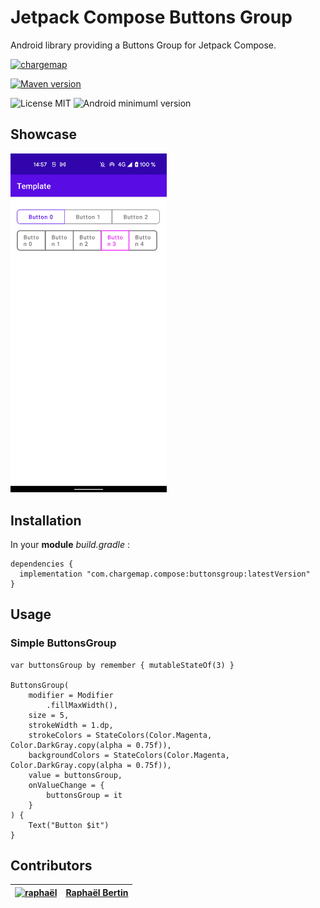 # Jetpack Compose Buttons Group

Android library providing a Buttons Group for Jetpack Compose.

[![chargemap](https://github.com/chargemap.png?size=50)](https://chargemap.com)

[![Maven version](https://img.shields.io/maven-central/v/com.chargemap.compose/buttonsgroup?style=for-the-badge)](https://maven-badges.herokuapp.com/maven-central/com.chargemap.compose/buttonsgroup)

![License MIT](https://img.shields.io/badge/MIT-9E9F9F?style=flat-square&label=License)
![Android minimuml version](https://img.shields.io/badge/21+-9E9F9F?style=flat-square&label=Minimum&logo=android)

## Showcase

<img src="art/showcase.png" width="250"/>

## Installation

In your **module** *build.gradle* :

```
dependencies {
  implementation "com.chargemap.compose:buttonsgroup:latestVersion"
}
```

## Usage

### Simple ButtonsGroup

```
var buttonsGroup by remember { mutableStateOf(3) }

ButtonsGroup(
    modifier = Modifier
        .fillMaxWidth(),
    size = 5,
    strokeWidth = 1.dp,
    strokeColors = StateColors(Color.Magenta, Color.DarkGray.copy(alpha = 0.75f)),
    backgroundColors = StateColors(Color.Magenta, Color.DarkGray.copy(alpha = 0.75f)),
    value = buttonsGroup,
    onValueChange = {
        buttonsGroup = it
    }
) {
    Text("Button $it")
}

```

## Contributors

| [![raphaël](https://github.com/r4phab.png?size=120)](https://github.com/r4phab) | [Raphaël Bertin](https://github.com/r4phab) |
|:------------------------------------------------------------------------------:|--------------|
